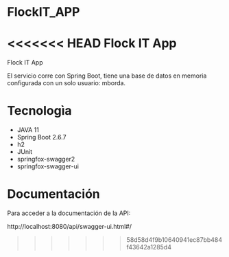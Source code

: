 # FlockIT_APP
<<<<<<< HEAD
Flock IT App
=======
Flock IT App <br>

El servicio corre con Spring Boot, tiene una base de datos en memoria configurada con un solo usuario: mborda.

# Tecnologìa

   - JAVA 11
   - Spring Boot 2.6.7
   - h2
   - JUnit
   - springfox-swagger2 
   - springfox-swagger-ui

# Documentación

Para acceder a la documentación de la API: <br>

http://localhost:8080/api/swagger-ui.html#/
>>>>>>> 58d58d4f9b10640941ec87bb484f43642a1285d4

